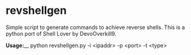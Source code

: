 # revshellgen
Simple script to generate commands to achieve reverse shells. This is a python port of Shell Lover by DevoOverkill9.

**Usage:**__
python revshellgen.py -i \<ipaddr> -p \<port> -t \<type>
